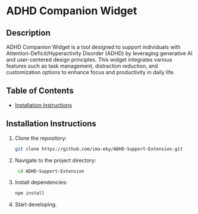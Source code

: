 # ADHD Companion Widget

## Description
ADHD Companion Widget is a tool designed to support individuals with Attention-Deficit/Hyperactivity Disorder (ADHD) by leveraging generative AI and user-centered design principles. This widget integrates various features such as task management, distraction reduction, and customization options to enhance focus and productivity in daily life.

## Table of Contents
- [Installation Instructions](#installation-instructions)



## Installation Instructions
1. Clone the repository:
   ```bash
   git clone https://github.com/ima-eky/ADHD-Support-Extension.git
   ```
2. Navigate to the project directory:
    ```bash
     cd ADHD-Support-Extension
    ```
3. Install dependencies:
   ``` bash
   npm install
   ```
4. Start developing.

